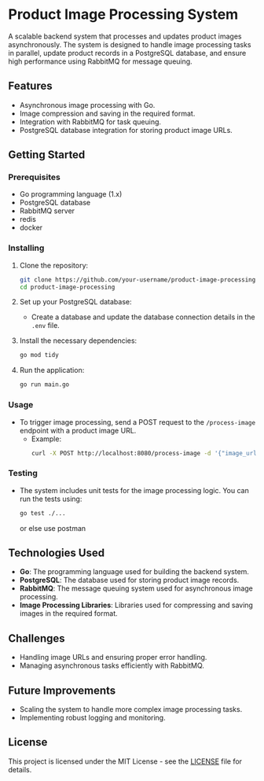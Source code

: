 # Product Image Processing System

A scalable backend system that processes and updates product images asynchronously. The system is designed to handle image processing tasks in parallel, update product records in a PostgreSQL database, and ensure high performance using RabbitMQ for message queuing.

## Features
- Asynchronous image processing with Go.
- Image compression and saving in the required format.
- Integration with RabbitMQ for task queuing.
- PostgreSQL database integration for storing product image URLs.

## Getting Started

### Prerequisites
- Go programming language (1.x)
- PostgreSQL database
- RabbitMQ server
- redis
- docker

### Installing

1. Clone the repository:
   ```bash
   git clone https://github.com/your-username/product-image-processing.git
   cd product-image-processing
   ```

2. Set up your PostgreSQL database:
   - Create a database and update the database connection details in the `.env` file.

3. Install the necessary dependencies:
   ```bash
   go mod tidy
   ```

4. Run the application:
   ```bash
   go run main.go
   ```

### Usage
- To trigger image processing, send a POST request to the `/process-image` endpoint with a product image URL.
  - Example:
    ```bash
    curl -X POST http://localhost:8080/process-image -d '{"image_url": "https://example.com/image.jpg"}'
    ```

### Testing
- The system includes unit tests for the image processing logic. You can run the tests using:
  ```bash
  go test ./...
  ```
  or else use postman

## Technologies Used
- **Go**: The programming language used for building the backend system.
- **PostgreSQL**: The database used for storing product image records.
- **RabbitMQ**: The message queuing system used for asynchronous image processing.
- **Image Processing Libraries**: Libraries used for compressing and saving images in the required format.

## Challenges
- Handling image URLs and ensuring proper error handling.
- Managing asynchronous tasks efficiently with RabbitMQ.

## Future Improvements
- Scaling the system to handle more complex image processing tasks.
- Implementing robust logging and monitoring.

## License
This project is licensed under the MIT License - see the [LICENSE](LICENSE) file for details.
